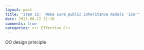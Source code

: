 ```yaml
---
layout: post
title: "Item 35:  Make sure public inheritance models 'isa'"
date: 2011-06-12 21:16
comments: true
categories: c++ Effective C++
---
```


OO design principle

